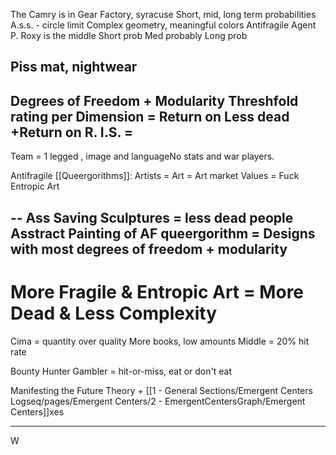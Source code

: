 The Camry is in Gear Factory, syracuse
Short, mid, long term probabilities
A.s.s. - circle limit
Complex geometry, meaningful colors
Antifragile Agent P. Roxy is the middle
Short prob
Med probably
Long prob

Piss mat, nightwear
---
Degrees of Freedom + Modularity Threshfold rating per Dimension =
Return on Less dead +Return on R. I.S. =
---
Team = 1 legged , image and languageNo stats and war players.

Antifragile [[Queergorithms]]:
Artists = Art = Art market Values = 
Fuck Entropic Art

--
Ass Saving Sculptures = less dead people
Asstract Painting of AF queergorithm = Designs with most degrees of freedom + modularity
---

# More Fragile & Entropic Art = More Dead & Less Complexity


Cima = quantity over quality
More books, low amounts
Middle = 20% hit rate

Bounty Hunter Gambler = hit-or-miss, eat or don't eat

Manifesting the Future Theory + [[1 - General Sections/Emergent Centers Logseq/pages/Emergent Centers/2 - EmergentCentersGraph/Emergent Centers]]xes

----
W